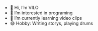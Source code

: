 - 👋 Hi, I’m VILO
- 👀 I’m interested in programing
- 🌱 I’m currently learning video clips
- 😄 Hobby: Writing storys, playing drums

<!---
VILO-TIME/VILO-TIME is a ✨ special ✨ repository because its `README.md` (this file) appears on your GitHub profile.
You can click the Preview link to take a look at your changes.
--->
